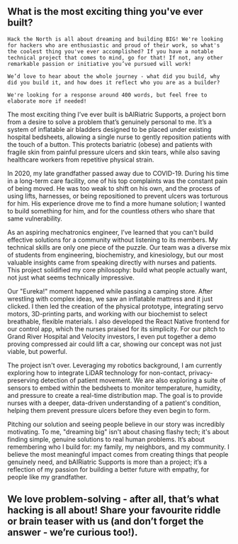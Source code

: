 ## What is the most exciting thing you've ever built?
```
Hack the North is all about dreaming and building BIG! We're looking for hackers who are enthusiastic and proud of their work, so what's the coolest thing you've ever accomplished? If you have a notable technical project that comes to mind, go for that! If not, any other remarkable passion or initiative you’ve pursued will work!

We’d love to hear about the whole journey - what did you build, why did you build it, and how does it reflect who you are as a builder?

We're looking for a response around 400 words, but feel free to elaborate more if needed!
```

<!-- 
### Guiding Questions for Your Story:
*Answer these questions as if you're in an interview. Your authentic, spoken-word answers will help craft the final written response.*

1.  **The Spark (The "Why"):** What was the moment you realized this was a problem worth solving? Was it a specific story from a nurse, a patient, or a piece of data that truly struck you? Why did this particular problem resonate with you personally?
"Bariatric and fragile-skin patients face risks like skin tears, pressure ulcers, and injuries due to limitations in current mobility aids.
Existing products lack weight capacity, adjustability, and gentleness, increasing injury risks during care.
Materials and designs often cause friction or shear forces, exacerbating skin damage.
Caregivers experience significant physical strain, leading to injuries and reduced care quality.
There are few cost-effective, durable, and standardized solutions for these specialized needs."
- I have relatives, and family friends who are nurses and work in the medical field, and they have shared stories about the challenges they face with these patients. 
- This specific problem is very close to home for me, since my grandfather who had recently passed away from COVID-19 in 2020 was in a long term care facility and had fragile skin
    - This was actually one of the core problems that he was facing, and I remember his complaints to change rooms, or that the nurses do not turn him enough times in a day
        - Since his body was so weak, he was unable to move himself and often complained about the pain he felt when he was moved like to the bathrooms since they had to use a lift to move him or reposition him in bed
- This specific problem area is very close to home for me, and I wanted to do something about it

2.  **The Team (The "Community"):** You worked with students from health, science, and other engineering fields. What was the most surprising or valuable thing you learned from someone with a completely different background? How did this collaboration change your approach to building?
- I worked with a team of 4 other students and we all came from different faculties.
    - Biomedical Engineering, Nanotechnology Engineering, Biochemistry, and Kinesiology
    - Honestly it was working with people more familiar with medical devices, the rules and regulations in place, helped form the constraints of the project
        - It is so refreshing to work with people who are not from the same background as you 
- Not only that, but actually working with the people who I build for. 
- Speaking with the actual end users, and the people with the pain points, they bring up their concerns and needs which adds onto the scope of the project. Details like what materials to use, the current problems with the current practices, and what they would like to see in a product
    - I think especially in tech industry, it is so easy to get caught up in the technical details and forget about the human aspect of the problem
    - What this taught me was that I need to always keep the end user in mind. Not just put myself in their shoes, but actually talk to them since understanding the problem is everything
        - I find it so useless to build something for the sole purpose of prifit, or to build something that is not solving an actual problem, jsut a REALIZED problem that we as builders imagine up   
- Working around a community of people in medical space validated my thoughts of really building for people. Building what people want
    - BUILD WHAT THE PEOPLE WANT
    - This reminds me of my own philosophy in building. The main reason I come to build is to help real people. Not some soltuion for businesses or corporations, but genuinely end users like the people I grew up around.
        - Its important to me to remember the people I build for are my family, my neighborhood, my community.
            - It's not just about using newest tech to show something flashy, but something that people want
- 

3.  **The "Aha!" Moment (The "Build"):** Describe the journey from the initial idea to the physical prototype. What was the biggest challenge you faced as a team, and how did you overcome it? Was there a specific moment where you thought, "Wow, this is actually going to work"?
- I value simplity
- I value novelty
- I value practicality
- These are my top values when it comes to building
- Coming up with a solution to use inflatable beds was not easy, it took off from just literal chats
    - I remember the first time we had a meeting, and we were brainstorming ideas, we just kept throwing out ideas and see what landed. "what if we rig beds as conveyor belts? cant we move them that way"
        - lots of validation and thinking from teammates in BME and in Kin
    - We kept coming up with convoluted solutions like reinventing the harnessess that carry patients, reinventing the hoyer lifts that carry them, trying to pitch an idea for a new KIND of material to stay breathable
        - Lots of things we tried to do, but nothing stuck due to being impractical, too expensive, or too complex
- One day, on our way to lunch together to do more brainstorming, we passed by a camping store and saw inflatable beds
    - We thought, "what if we used inflatable beds to move patients around? they are light, easy to carry, and can be inflated to the size of a bed"
- It was genuinely a lightbulb moment, and we all agreed that this was the best idea we had so far
    - It's so viable since there are car jacks that literally lift up cars, 
    - Don't need to reinvent the current systems in place in hospitals
        - Talking to the nurses and reps of GRH saying it's too expensive to change the current system or replace so many units
- Breaking down the problem into smaller parts and thinking about what the problem is: "how can we make it easier to reposition patients without causing them or the nurses any pain or stress?"
    - This is the core of the problem and tackling that by genuinely looking around us and seeing what's already available helped us to come up with a solution that is simple, practical, and easy to implement
- We realized that by using inflatable beds, we could create a system that would allow nurses to move patients around without causing them pain or discomfort.
    - Not only would this even work in just a hospital setting, but even at home, working with geriatric patients, and so many more got us even thinking, maybe we can even use these ourselves when need to reposition in bed
        - Coming up with an idea simple, easy to implement, just alittle bit crazy enough really goes to show how creativity allows us to dream big
            - CComing up with a solution like this allowed us to think even more and build ON TOP of this by adding automation, etc. The core principle was key, and us dreaming big allowed us to build on top of that to make it so much more scalable

4.  **The Impact (The "Dream Big"):** You pitched this to a representative from Grand River Hospital. Can you describe what that felt like? What did it mean to you to hear that your project was a "completely viable product"?
- It was honestly a surreal moment knowing that this is completely viable. It doesnn;t just work, but it works so well that it can be implemented in hospitals and long term care facilities without having to replace the current systems in place. No big dents in the budget
    - It was a great feeling to know that our project was not just a concept, but something that could genuinely help people

5.  **The Reflection (The "You"):** This project seems to be about more than just engineering; it's about empathy and simplicity. How has this experience shaped your philosophy as a builder? What does "dreaming big and building" mean to you now?
- My philosophy as a builder has always been about empathy and simplicity.
- This project has reinforced that belief, showing me that the best solutions often come from understanding the needs of the people we build for.
- "Dreaming big and building" means not just creating things that people find cool or technically impressive, but things that genuinely make a difference in people's lives.
    - I want to focus on building for consumers. I want to build for people, not just businesses or corporations.
    - The impact I want to leave on this earth is not just to build things that are impressive and using latest tech, but to build things that genuinely help people and make their lives easier.
    - I don't want to chase prizes, or accolades, or recognition. I want to build things that people genuinely need and want.
        - Hearing the genuinely positive feedback from the nurses and the reps from GRH, it was a great feeling to know that our project was not just a concept, but something that could genuinely help people
- I look up to people building for the future, not building just for the now and building a product that is just a fad or a trend.
- Dreaming big to me means thinking outside the box, being creative, and valuing solutions that are simple, practical, and genuinely helpful.

-->

The most exciting thing I’ve ever built is bAIRiatric Supports, a project born from a desire to solve a problem that’s genuinely personal to me. It’s a system of inflatable air bladders designed to be placed under existing hospital bedsheets, allowing a single nurse to gently reposition patients with the touch of a button. This protects bariatric (obese) and patients with fragile skin from painful pressure ulcers and skin tears, while also saving healthcare workers from repetitive physical strain.

In 2020, my late grandfather passed away due to COVID-19. During his time in a long-term care facility, one of his top complaints was the constant pain of being moved. He was too weak to shift on his own, and the process of using lifts, harnesses, or being repositioned to prevent ulcers was torturous for him. His experience drove me to find a more humane solution; I wanted to build something for him, and for the countless others who share that same vulnerability.

As an aspiring mechatronics engineer, I’ve learned that you can't build effective solutions for a community without listening to its members. My technical skills are only one piece of the puzzle. Our team was a diverse mix of students from engineering, biochemistry, and kinesiology, but our most valuable insights came from speaking directly with nurses and patients. This project solidified my core philosophy: build what people actually want, not just what seems technically impressive.

Our "Eureka!" moment happened while passing a camping store. After wrestling with complex ideas, we saw an inflatable mattress and it just clicked. I then led the creation of the physical prototype, integrating servo motors, 3D-printing parts, and working with our biochemist to select breathable, flexible materials. I also developed the React Native frontend for our control app, which the nurses praised for its simplicity. For our pitch to Grand River Hospital and Velocity investors, I even put together a demo proving compressed air could lift a car, showing our concept was not just viable, but powerful.

The project isn't over. Leveraging my robotics background, I am currently exploring how to integrate LiDAR technology for non-contact, privacy-preserving detection of patient movement. We are also exploring a suite of sensors to embed within the bedsheets to monitor temperature, humidity, and pressure to create a real-time distribution map. The goal is to provide nurses with a deeper, data-driven understanding of a patient's condition, helping them prevent pressure ulcers before they even begin to form.

Pitching our solution and seeing people believe in our story was incredibly motivating. To me, "dreaming big" isn't about chasing flashy tech; it's about finding simple, genuine solutions to real human problems. It’s about remembering who I build for: my family, my neighbors, and my community. I believe the most meaningful impact comes from creating things that people genuinely need, and bAIRiatric Supports is more than a project; it’s a reflection of my passion for building a better future with empathy, for people like my grandfather.

## We love problem-solving - after all, that’s what hacking is all about! Share your favourite riddle or brain teaser with us (and don’t forget the answer - we’re curious too!).